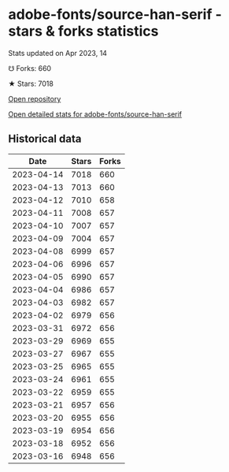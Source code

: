 # adobe-fonts/source-han-serif - stars & forks statistics

Stats updated on Apr 2023, 14

☋ Forks: 660

★ Stars: 7018

[Open repository](https://github.com/adobe-fonts/source-han-serif)

[Open detailed stats for adobe-fonts/source-han-serif](https://reviewgithub.com/rep/adobe-fonts/source-han-serif)

## Historical data
| Date | Stars | Forks |
|------|-------|-------|
| 2023-04-14 | 7018 | 660 | 
| 2023-04-13 | 7013 | 660 | 
| 2023-04-12 | 7010 | 658 | 
| 2023-04-11 | 7008 | 657 | 
| 2023-04-10 | 7007 | 657 | 
| 2023-04-09 | 7004 | 657 | 
| 2023-04-08 | 6999 | 657 | 
| 2023-04-06 | 6996 | 657 | 
| 2023-04-05 | 6990 | 657 | 
| 2023-04-04 | 6986 | 657 | 
| 2023-04-03 | 6982 | 657 | 
| 2023-04-02 | 6979 | 656 | 
| 2023-03-31 | 6972 | 656 | 
| 2023-03-29 | 6969 | 655 | 
| 2023-03-27 | 6967 | 655 | 
| 2023-03-25 | 6965 | 655 | 
| 2023-03-24 | 6961 | 655 | 
| 2023-03-22 | 6959 | 655 | 
| 2023-03-21 | 6957 | 656 | 
| 2023-03-20 | 6955 | 656 | 
| 2023-03-19 | 6954 | 656 | 
| 2023-03-18 | 6952 | 656 | 
| 2023-03-16 | 6948 | 656 | 


